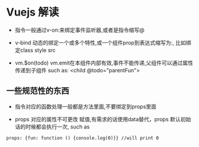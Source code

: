# Vuejs 解读

* 指令一般通过v-on:来绑定事件监听器,或者是指令缩写@

* v-bind 动态的绑定一个或多个特性,或一个组件prop到表达式缩写为:,
比如绑定class style src

* vm.$on(todo) vm.emit在本组件内部有效,事件不能传递,父组件可以通过属性传递到子组件 such as:
<child @todo="parentFun"></child>

## 一些规范性的东西
* 指令对应的函数处理一般都是方法里面,不要绑定到props里面

* props 对应的属性不可更改 赋值,有需求的话使用data替代，props 默认初始话的时候都会执行一次, such as 

```
props: {fun: function () {console.log(0)}} //will print 0
```
